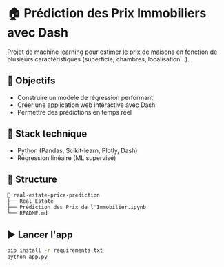 # 🏠 Prédiction des Prix Immobiliers avec Dash

Projet de machine learning pour estimer le prix de maisons en fonction de plusieurs caractéristiques (superficie, chambres, localisation...).

## 🌟 Objectifs
- Construire un modèle de régression performant
- Créer une application web interactive avec Dash
- Permettre des prédictions en temps réel

## 🔧 Stack technique
- Python (Pandas, Scikit-learn, Plotly, Dash)
- Régression linéaire (ML supervisé)

## 📁 Structure
```
📂 real-estate-price-prediction
├── Real_Estate
├── Prédiction des Prix de l'Immobilier.ipynb
└── README.md
```

## ▶️ Lancer l'app
```bash
pip install -r requirements.txt
python app.py
